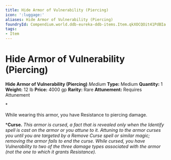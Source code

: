 ```yaml
---
title: Hide Armor of Vulnerability (Piercing)
icon: ':luggage:'
aliases: Hide Armor of Vulnerability (Piercing)
foundryId: Compendium.world.ddb-eureka-ddb-items.Item.qkXOCQOit41PdBIa
tags:
- Item
---
```


# Hide Armor of Vulnerability (Piercing)

**Hide Armor of Vulnerability (Piercing)**
_Medium_
**Type:** Medium
**Quantity:** 1
**Weight:** 12 lb
**Price:** 4000 gp
**Rarity:** Rare
**Attunement:** Requires Attunement

*<p>While wearing this armor, you have Resistance to piercing damage.

***Curse.** *This armor is cursed, a fact that is revealed only when the Identify spell is cast on the armor or you attune to it. Attuning to the armor curses you until you are targeted by a Remove Curse spell or similar magic; removing the armor fails to end the curse. While cursed, you have Vulnerability to two of the three damage types associated with the armor (not the one to which it grants Resistance).</p>*